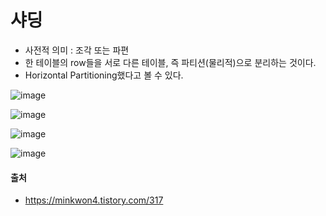 # 샤딩

- 사전적 의미 : 조각 또는 파편
- 한 테이블의 row들을 서로 다른 테이블, 즉 파티션(물리적)으로 분리하는 것이다.
- Horizontal Partitioning했다고 볼 수 있다.

![image](https://user-images.githubusercontent.com/89785501/185943714-6a0e94a8-b851-4845-9b66-2b2dfe4d15cf.png)


![image](https://user-images.githubusercontent.com/89785501/185943759-ccfaddd7-ba3a-4232-b0c2-783114452559.png)

![image](https://user-images.githubusercontent.com/89785501/185943783-f6901b67-cc0f-41e8-bfb5-bf73fd8b64be.png)

![image](https://user-images.githubusercontent.com/89785501/185943822-325fb77f-9614-4c10-b732-8c85dda9c046.png)

#### 출처
- https://minkwon4.tistory.com/317
